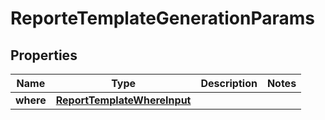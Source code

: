 

# ReporteTemplateGenerationParams


## Properties

Name | Type | Description | Notes
------------ | ------------- | ------------- | -------------
**where** | [**ReportTemplateWhereInput**](ReportTemplateWhereInput.md) |  | 




